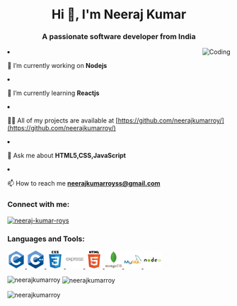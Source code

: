 <h1 align="center">Hi 👋, I'm Neeraj Kumar</h1>
<h3 align="center">A passionate software developer from India</h3>
<img align="right" alt="Coding" with="400" src="https://encrypted-tbn0.gstatic.com/images?q=tbn:ANd9GcTQtBPQr3QtF9oShmIQzqvbOMguqQnPzBNIsg&usqp=CAU"

- 🔭 I’m currently working on **Nodejs**

- 🌱 I’m currently learning **Reactjs**

- 👨‍💻 All of my projects are available at [https://github.com/neerajkumarroy/](https://github.com/neerajkumarroy/)

- 💬 Ask me about **HTML5,CSS,JavaScript**

- 📫 How to reach me **neerajkumarroyss@gmail.com**

<h3 align="left">Connect with me:</h3>
<p align="left">
<a href="https://linkedin.com/in/neeraj-kumar-roys" target="blank"><img align="center" src="https://raw.githubusercontent.com/rahuldkjain/github-profile-readme-generator/master/src/images/icons/Social/linked-in-alt.svg" alt="neeraj-kumar-roys" height="30" width="40" /></a>
</p>

<h3 align="left">Languages and Tools:</h3>
<p align="left"> <a href="https://www.cprogramming.com/" target="_blank" rel="noreferrer"> <img src="https://raw.githubusercontent.com/devicons/devicon/master/icons/c/c-original.svg" alt="c" width="40" height="40"/> </a> <a href="https://www.w3schools.com/cpp/" target="_blank" rel="noreferrer"> <img src="https://raw.githubusercontent.com/devicons/devicon/master/icons/cplusplus/cplusplus-original.svg" alt="cplusplus" width="40" height="40"/> </a> <a href="https://www.w3schools.com/css/" target="_blank" rel="noreferrer"> <img src="https://raw.githubusercontent.com/devicons/devicon/master/icons/css3/css3-original-wordmark.svg" alt="css3" width="40" height="40"/> </a> <a href="https://expressjs.com" target="_blank" rel="noreferrer"> <img src="https://raw.githubusercontent.com/devicons/devicon/master/icons/express/express-original-wordmark.svg" alt="express" width="40" height="40"/> </a> <a href="https://www.w3.org/html/" target="_blank" rel="noreferrer"> <img src="https://raw.githubusercontent.com/devicons/devicon/master/icons/html5/html5-original-wordmark.svg" alt="html5" width="40" height="40"/> </a> <a href="https://www.mongodb.com/" target="_blank" rel="noreferrer"> <img src="https://raw.githubusercontent.com/devicons/devicon/master/icons/mongodb/mongodb-original-wordmark.svg" alt="mongodb" width="40" height="40"/> </a> <a href="https://www.mysql.com/" target="_blank" rel="noreferrer"> <img src="https://raw.githubusercontent.com/devicons/devicon/master/icons/mysql/mysql-original-wordmark.svg" alt="mysql" width="40" height="40"/> </a> <a href="https://nodejs.org" target="_blank" rel="noreferrer"> <img src="https://raw.githubusercontent.com/devicons/devicon/master/icons/nodejs/nodejs-original-wordmark.svg" alt="nodejs" width="40" height="40"/> </a> </p>

<p><img align="left" src="https://github-readme-stats.vercel.app/api/top-langs?username=neerajkumarroy&show_icons=true&locale=en&layout=compact" alt="neerajkumarroy" /></p>

<p>&nbsp;<img align="center" src="https://github-readme-stats.vercel.app/api?username=neerajkumarroy&show_icons=true&locale=en" alt="neerajkumarroy" /></p>

<p><img align="center" src="https://github-readme-streak-stats.herokuapp.com/?user=neerajkumarroy&" alt="neerajkumarroy" /></p>
